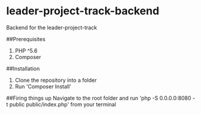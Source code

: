 # leader-project-track-backend
Backend for the leader-project-track

##Prerequisites
1. PHP ^5.6
2. Composer

##Installation
1. Clone the repository into a folder
2. Run 'Composer Install'

##Firing things up
Navigate to the root folder and run 'php -S 0.0.0.0:8080 -t public public/index.php' from your terminal
